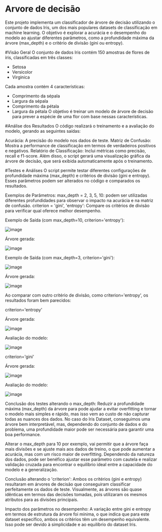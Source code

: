 # Arvore de decisão
Este projeto implementa um classificador de árvore de decisão utilizando o conjunto de dados Iris, um dos mais populares datasets de classificação em machine learning. O objetivo é explorar a acurácia e o desempenho do modelo ao ajustar diferentes parâmetros, como a profundidade máxima da árvore (max_depth) e o critério de divisão (gini ou entropy).

#Visão Geral
O conjunto de dados Iris contém 150 amostras de flores de íris, classificadas em três classes:
- Setosa
- Versicolor
- Virginica
  
Cada amostra contém 4 características:
- Comprimento da sépala
- Largura da sépala
- Comprimento da pétala
- Largura da pétala
O objetivo é treinar um modelo de árvore de decisão para prever a espécie de uma flor com base nessas características.

#Análise dos Resultados
O código realizará o treinamento e a avaliação do modelo, gerando as seguintes saídas:

Acurácia: A precisão do modelo nos dados de teste.
Matriz de Confusão: Mostra a performance de classificação em termos de verdadeiros positivos e negativos.
Relatório de Classificação: Inclui métricas como precisão, recall e f1-score.
Além disso, o script gerará uma visualização gráfica da árvore de decisão, que será exibida automaticamente após o treinamento.

#Testes e Análises
O script permite testar diferentes configurações de profundidade máxima (max_depth) e critérios de divisão (gini e entropy). Esses parâmetros podem ser alterados no código e comparados os resultados.

Exemplos de Parâmetros:
max_depth = 2, 3, 5, 10: podem ser utilizadas diferentes profundidades para observar o impacto na acurácia e na matriz de confusão.
criterion = 'gini', 'entropy': Compare os critérios de divisão para verificar qual oferece melhor desempenho.

Exemplo de Saída (com max_depth=10, criterion='entropy'):

![image](https://github.com/user-attachments/assets/e44f4491-a5f1-4da9-b1b2-bfbe16df7f20)

Árvore gerada:

![image](https://github.com/user-attachments/assets/d41d9ed7-21ae-4dac-aab6-c100a8f44003)


Exemplo de Saída (com max_depth=3, criterion='gini'):

![image](https://github.com/user-attachments/assets/c3cf3a18-7591-4c26-968a-2edcbaf94d39)

Árvore gerada:

![image](https://github.com/user-attachments/assets/c85e4a6f-3043-44b8-b850-178450bbe07c)

Ao comparar com outro critério de divisão, como criterion='entropy', os resultados foram bem parecidos:

criterion='entropy'

Árvore gerada:

![image](https://github.com/user-attachments/assets/edbb113c-46c6-4aa6-9db1-e9ab2078f9c6)

Avaliação do modelo:

![image](https://github.com/user-attachments/assets/53a6ad99-0df6-4602-b1a0-a6cab8793c06)

criterion='gini'

Árvore gerada:

![image](https://github.com/user-attachments/assets/36c65da7-37f5-4882-871e-33458a905ffe)

Avaliação do modelo:

![image](https://github.com/user-attachments/assets/e7e8ca72-c43d-4754-be32-a5becc82479c)

Conclusão dos testes alterando o max_depth:
Reduzir a profundidade máxima (max_depth) da árvore para pode ajudar a evitar overfitting e tornar o modelo mais simples e rápido, mas isso vem ao custo de não capturar todas as nuances dos dados. No caso do Iris Dataset, conseguimos uma árvore bem interpretável, mas, dependendo do conjunto de dados e do problema, uma profundidade maior pode ser necessária para garantir uma boa performance.

Alterar o max_depth para 10 por exemplo, vai permitir que a árvore faça mais divisões e se ajuste mais aos dados de treino, o que pode aumentar a acurácia, mas com um risco maior de overfitting. Dependendo da natureza dos dados, pode ser benéfico ajustar esse parâmetro com cautela e realizar validação cruzada para encontrar o equilíbrio ideal entre a capacidade do modelo e a generalização.

Conclusão alterando o 'criterion':
Ambos os critérios (gini e entropy) resultaram em árvores de decisão que conseguiram classificar perfeitamente os dados de teste. Visualmente, as árvores são quase idênticas em termos das decisões tomadas, pois utilizaram os mesmos atributos para as divisões principais.

Impacto dos parâmetros no desempenho:
A variação entre gini e entropy em termos de estrutura da árvore foi mínima, o que indica que para este dataset específico, ambos os critérios têm um desempenho equivalente. Isso pode ser devido à simplicidade e ao equilíbrio do dataset Iris.
